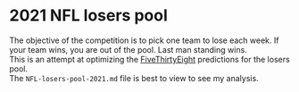 # 2021 NFL losers pool
The objective of the competition is to pick one team to lose each week. If your team wins, you are out of the pool. Last man standing wins.  
This is an attempt at optimizing the [FiveThirtyEight](https://projects.fivethirtyeight.com/2021-nfl-predictions/) predictions for the losers pool.  
The `NFL-losers-pool-2021.md` file is best to view to see my analysis.
